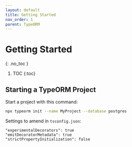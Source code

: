```yaml
---
layout: default
title: Getting Started
nav_order: 1
parent: TypeORM
---
```


# Getting Started
{: .no_toc }

1. TOC
{:toc}

## Starting a TypeORM Project
Start a project with this command:

```bash
npx typeorm init --name MyProject --database postgres
```

Settings to amend in `tsconfig.json`:

```
"experimentalDecorators": true
"emitDecoratorMetadata": true
"strictPropertyInitialization": false
```
